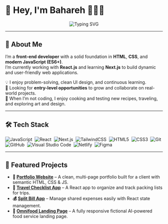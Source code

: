 # 👋 Hey, I'm Bahareh 👩🏻‍💻

<div align="center">
  <img
    src="https://readme-typing-svg.herokuapp.com?font=Fira+Code&weight=500&pause=1000&color=FF5F1F&center=true&vCenter=true&width=460&lines=Frontend+Developer+%7C+React+Enthusiast;Crafting+User-Friendly+Interfaces;Always+Learning+Something+New+🌱"
    alt="Typing SVG"
  />
</div>


---

## 🚀 About Me
I’m a **front-end developer** with a solid foundation in **HTML**, **CSS**, and **modern JavaScript (ES6+)**.  
I’m currently working with **React.js** and learning **Next.js** to build dynamic and user-friendly web applications.  

💡 I enjoy problem-solving, clean UI design, and continuous learning.  
🎯 Looking for **entry-level opportunities** to grow and collaborate on real-world projects.  
🥗 When I’m not coding, I enjoy cooking and testing new recipes, traveling, and exploring art and design.

---

## 🛠️ Tech Stack

![JavaScript](https://img.shields.io/badge/javascript-%23323330.svg?style=for-the-badge&logo=javascript&logoColor=%23F7DF1E)&nbsp;
![React](https://img.shields.io/badge/React.js-61DAFB?style=for-the-badge&logo=react&logoColor=black)&nbsp;
![Next.js](https://img.shields.io/badge/Next.js-000000?style=for-the-badge&logo=nextdotjs)&nbsp;
![TailwindCSS](https://img.shields.io/badge/tailwindcss-%2338B2AC.svg?style=for-the-badge&logo=tailwind-css&logoColor=white)&nbsp;
![HTML5](https://img.shields.io/badge/HTML5-E34F26?style=for-the-badge&logo=html5&logoColor=white)&nbsp;
![CSS3](https://img.shields.io/badge/CSS3-1572B6?style=for-the-badge&logo=css3&logoColor=white)&nbsp;
![Git](https://img.shields.io/badge/Git-F05033?style=for-the-badge&logo=git&logoColor=white)&nbsp;
![GitHub](https://img.shields.io/badge/github-%23121011.svg?style=for-the-badge&logo=github&logoColor=white)&nbsp;
![Visual Studio Code](https://img.shields.io/badge/Visual%20Studio%20Code-0078d7.svg?style=for-the-badge&logo=visual-studio-code&logoColor=white)&nbsp;
![Netlify](https://img.shields.io/badge/Netlify-00C7B7?style=for-the-badge&logo=netlify&logoColor=white)&nbsp;
![Figma](https://img.shields.io/badge/Figma-000000?style=for-the-badge&logo=figma&logoColor=white)&nbsp;

---

## 💼 Featured Projects

- **🧠 [Portfolio Website](https://aeteghad.github.io/)** – A clean, multi-page portfolio built for a client with semantic HTML, CSS & JS.
- **🌴 [Travel Checklist App](https://bahareh-bahrami.github.io/Travel-List/)** – A React app to organize and track packing lists for trips.  
- **💰 [Split Bill App](https://bahareh-bahrami.github.io/Eat-N-Split/)** – Manage shared expenses easily with React state management.  
- **🍴 [Omnifood Landing Page](https://bahareh-bahrami.github.io/Omnifood/)** – A fully responsive fictional AI-powered food service landing page.  


